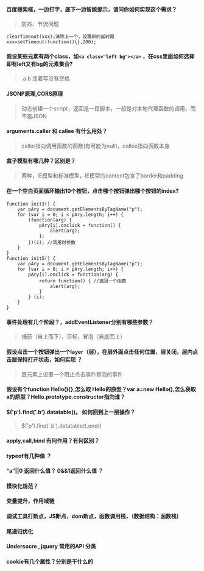 #### 百度搜索框，一边打字，底下一边智能提示，请问你如何实现这个需求？

>防抖、节流问题
```
clearTimeout(xxx);清除上一个，设置新的延时器
xxx=setTimeout(function(){},200);
```

#### 假设某些元素有两个class，如`<a class="left bg"></a>` ，在css里面如何选择即有left又有bg的元素集合?

>.a.b    连着写没有空格

#### JSONP原理,CORS原理

>动态创建一个script，返回是一段脚本，一般是对本地代理函数的调用，而不是JSON

#### arguments.caller 和 callee 有什么用处？

>caller指向调用函数的函数(有可能为null)，callee指向函数本身

#### 盒子模型有哪几种？区别是？

>两种，IE模型和标准模型，IE模型的content包含了border和padding

#### 在一个空白页面循环输出10个按钮，点击哪个按钮弹出哪个按钮的index?

```
function init3() {
    var pAry = document.getElementsByTagName("p");
    for (var i = 0; i < pAry.length; i++) { 
        (function(arg) {
            pAry[i].onclick = function() {
                alert(arg);
            };
        })(i); //调用时参数 
    }
}
function init5() {
    var pAry = document.getElementsByTagName("p");
    for (var i = 0; i < pAry.length; i++) {
        pAry[i].onclick = function(arg) {
            return function() { //返回一个函数 
                alert(arg);
            }
        } (i);
    }
}
```

#### 事件处理有几个阶段？，addEventListener分别有哪些参数？

>捕获（自上而下），目标，冒泡（自底而上）

#### 假设点击一个按钮弹出一个layer（层），在层外面点击任何位置，层关闭，层内点击层保持打开状态，如何实现 ？

>层元素上设置一个阻止点击事件冒泡的事件

#### 假设有个function Hello(){},怎么取 Hello的原型？var a=new Hello(),怎么获取a的原型？Hello.prototype.constructor指向谁？

####  $('p').find('.b').datatable()。 如何回到上一层操作？

>$('p').find('.b').datatable().end()

#### apply,call,bind 有何作用？有何区别？

#### typeof有几种值 ？

####  “a”||0  返回什么值？  0&&1返回什么值 ？

#### 模块化规范？

#### 变量提升，作用域链

#### 调试工具打断点，JS断点，dom断点，函数调用栈，（数据结构：函数栈）

#### 尾递归优化

#### Undersocre , jquery 常用的API 分类

#### cookie有几个属性？分别是干什么的







